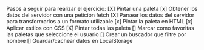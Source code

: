 Pasos a seguir para realizar el ejercicio:
[X] Pintar una paleta
[x] Obtener los datos del servidor con una petición fetch
[X] Parsear los datos del servidor para transformarlos a un formato utilizable
[x] Pintar la paleta en HTML
[x] Aplicar estilos con CSS
[X] Pintar todas las paleta
[] Marcar como favoritas las paletas que seleccione el usuario
[] Crear un buscador que filtre por nombre
[] Guardar/cachear datos en LocalStorage
